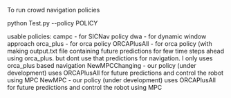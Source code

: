 To run crowd navigation policies


python Test.py --policy POLICY

usable policies:
campc - for SICNav policy
dwa - for dynamic window approach
orca_plus - for orca policy
ORCAPlusAll - for orca policy (with making output.txt file containing future predictions for few time steps ahead using orca_plus. but dont use  that predictions for navigation. I only uses orca_plus based navigation
NewMPCChanging - our policy (under development) uses ORCAPlusAll for future predictions and control the robot using MPC
NewMPC - our policy (under development) uses ORCAPlusAll for future predictions and control the robot using MPC
